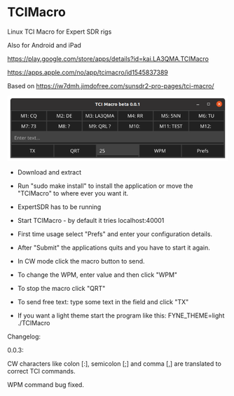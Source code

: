 # TCIMacro
Linux TCI Macro for Expert SDR rigs

Also for Android and iPad

https://play.google.com/store/apps/details?id=kai.LA3QMA.TCIMacro

https://apps.apple.com/no/app/tcimacro/id1545837389


Based on https://iw7dmh.jimdofree.com/sunsdr2-pro-pages/tci-macro/

![Alt text](/screenshot/MainMenu.png?raw=true "MainMenu")

* Download and extract
* Run "sudo make install" to install the application or move the "TCIMacro" to where ever you want it.
* ExpertSDR has to be running
* Start TCIMacro - by default it tries localhost:40001
* First time usage select "Prefs" and enter your configuration details.
* After "Submit" the applications quits and you have to start it again.

* In CW mode click the macro button to send.
* To change the WPM, enter value and then click "WPM"
* To stop the macro click "QRT"
* To send free text: type some text in the field and click "TX"

* If you want a light theme start the program like this: FYNE_THEME=light ./TCIMacro

Changelog:

0.0.3:

CW characters like colon [:], semicolon [;] and comma [,] are translated to correct TCI commands.

WPM command bug fixed.
